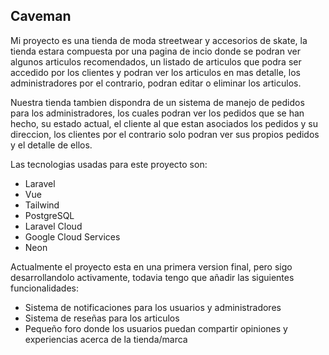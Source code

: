 ## Caveman

Mi proyecto es una tienda de moda streetwear y accesorios de skate, la tienda estara compuesta por una pagina de incio donde se podran ver algunos articulos recomendados, un listado de articulos que podra ser accedido por los clientes y podran ver los articulos en mas detalle, los administradores por el contrario, podran editar o eliminar los articulos.

Nuestra tienda tambien dispondra de un sistema de manejo de pedidos para los administradores, los cuales podran ver los pedidos que se han hecho, su estado actual, el cliente al que estan asociados los pedidos y su direccion, los clientes por el contrario solo podran ver sus propios pedidos y el detalle de ellos.

Las tecnologias usadas para este proyecto son:

* Laravel
* Vue
* Tailwind
* PostgreSQL
* Laravel Cloud
* Google Cloud Services
* Neon

Actualmente el proyecto esta en una primera version final, pero sigo desarrollandolo activamente, todavia tengo que añadir las siguientes funcionalidades:

* Sistema de notificaciones para los usuarios y administradores
* Sistema de reseñas para los articulos
* Pequeño foro donde los usuarios puedan compartir opiniones y experiencias acerca de la tienda/marca
